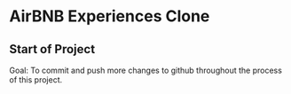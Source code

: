 # AirBNB Experiences Clone

## Start of Project

Goal: To commit and push more changes to github throughout the process of this project.
